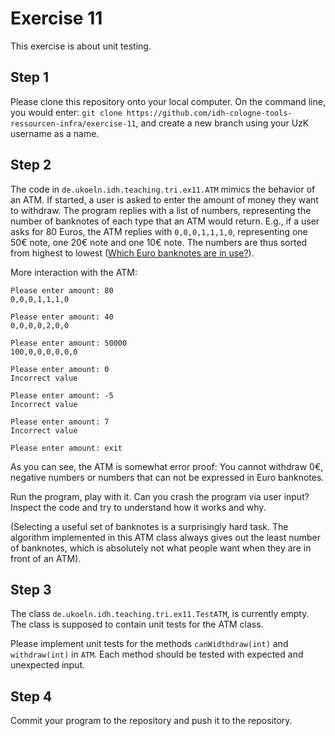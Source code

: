 # Exercise 11

This exercise is about unit testing.

## Step 1

Please clone this repository onto your local computer. On the command line, you would enter: `git clone https://github.com/idh-cologne-tools-ressourcen-infra/exercise-11`, and create a new branch using your UzK username as a name.

## Step 2
The code in `de.ukoeln.idh.teaching.tri.ex11.ATM` mimics the behavior of an ATM. If started, a user is asked to enter the amount of money they want to withdraw. The program replies with a list of numbers, representing the number of banknotes of each type that an ATM would return. E.g., if a user asks for 80 Euros, the ATM replies with `0,0,0,1,1,1,0`, representing one 50€ note, one 20€ note and one 10€ note. The numbers are thus sorted from highest to lowest ([Which Euro banknotes are in use?](https://en.wikipedia.org/wiki/Euro_banknotes)). 

More interaction with the ATM:
```
Please enter amount: 80
0,0,0,1,1,1,0

Please enter amount: 40
0,0,0,0,2,0,0

Please enter amount: 50000
100,0,0,0,0,0,0

Please enter amount: 0
Incorrect value

Please enter amount: -5
Incorrect value

Please enter amount: 7
Incorrect value

Please enter amount: exit
```

As you can see, the ATM is somewhat error proof: You cannot withdraw 0€, negative numbers or numbers that can not be expressed in Euro banknotes.

Run the program, play with it. Can you crash the program via user input? Inspect the code and try to understand how it works and why.

(Selecting a useful set of banknotes is a surprisingly hard task. The algorithm implemented in this ATM class always gives out the least number of banknotes, which is absolutely not what people want when they are in front of an ATM).

## Step 3
The class `de.ukoeln.idh.teaching.tri.ex11.TestATM`, is currently empty. The class is supposed to contain unit tests for the ATM class.

Please implement unit tests for the methods `canWidthdraw(int)` and `withdraw(int)` in `ATM`. Each method should be tested with expected and unexpected input.

## Step 4
Commit your program to the repository and push it to the repository.